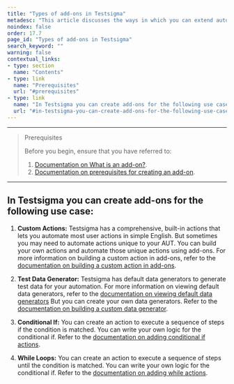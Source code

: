 ```yaml
---
title: "Types of add-ons in Testsigma"
metadesc: "This article discusses the ways in which you can extend automation in Testsigma using add-ons | Learn the types of addons you can create in Testsigma"
noindex: false
order: 17.7
page_id: "Types of add-ons in Testsigma"
search_keyword: ""
warning: false
contextual_links:
- type: section
  name: "Contents"
- type: link
  name: "Prerequisites"
  url: "#prerequisites"
- type: link
  name: "In Testsigma you can create add-ons for the following use case"
  url: "#in-testsigma-you-can-create-add-ons-for-the-following-use-case"
---
```


---

> <p id="prerequisites">Prerequisites</p>
>
> Before you begin, ensure that you have referred to:
> 1. [Documentation on What is an add-on?](https://testsigma.com/docs/addons/what-is-an-addon/).
> 2. [Documentation on prerequisites for creating an add-on](https://testsigma.com/docs/addons/create/).

---
## In Testsigma you can create add-ons for the following use case:

1. **Custom Actions:** Testsigma has a comprehensive, built-in actions that lets you automate most user actions in simple English. But sometimes you may need to automate actions unique to your AUT. You can build your own actions and automate those unique actions using add-ons. For more information on building a custom action in add-ons, refer to the [documentation on building a custom action in add-ons](https://testsigma.com/tutorials/addons/how-create-addons-actions/).

2. **Test Data Generator:** Testsigma has default data generators to generate test data for your automation. For more information on viewing default data generators, refer to the [documentation on viewing default data generators](https://testsigma.com/docs/test-data/data-generators/default-list/) But you can create your own data generators. Refer to the [documentation on building a custom data generator](https://testsigma.com/tutorials/addons/how-create-addons-test-data-generators/).

3. **Conditional If:** You can create an action to execute a sequence of steps if the condition is matched. You can write your own logic for the conditional if. Refer to the [documentation on adding conditional if actions](https://testsigma.com/tutorials/addons/how-create-addons-conditional-if/).

4. **While Loops:** You can create an action to execute a sequence of steps until the condition is matched. You can write your own logic for the conditional if. Refer to the [documentation on adding while actions](https://testsigma.com/tutorials/addons/how-create-addons-while-loops/). 
